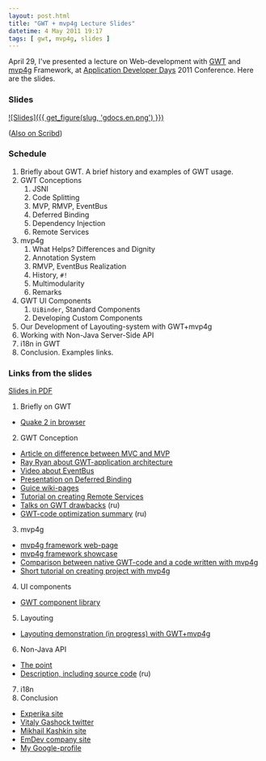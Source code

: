 ```yaml
---
layout: post.html
title: "GWT + mvp4g Lecture Slides"
datetime: 4 May 2011 19:17
tags: [ gwt, mvp4g, slides ]
---
```


April 29, I've presented a lecture on Web-development with [GWT](http://code.google.com/intl/ru/webtoolkit/) and [mvp4g](http://code.google.com/p/mvp4g/) Framework, at [Application Developer Days](http://addconf.ru) 2011 Conference. Here are the slides.

### Slides

[![Slides]({{ get_figure(slug, 'gdocs.en.png') }})](https://docs.google.com/viewer?a=v&pid=explorer&chrome=true&srcid=0B9lKUPDNyz1vYzAzMzQxMzItYmQyMy00NjdhLWFiYzQtZDRjMjZkNTc2MDEy&hl=en)

([Also on Scribd](http://www.scribd.com/doc/54956722))

### Schedule

 1. Briefly about GWT. A brief history and examples of GWT usage.
 1. GWT Conceptions
    1. JSNI
    1. Code Splitting
    1. MVP, RMVP, EventBus
    1. Deferred Binding
    1. Dependency Injection
    1. Remote Services
 1. mvp4g
    1. What Helps? Differences and Dignity
    2. Annotation System
    3. RMVP, EventBus Realization
    4. History, `#!`
    5. Multimodularity
    6. Remarks
 1. GWT UI Components
    1. `UiBinder`, Standard Components
    2. Developing Custom Components
 1. Our Development of Layouting-system with GWT+mvp4g
 1. Working with Non-Java Server-Side API
 1. i18n in GWT
 1. Conclusion. Examples links.

### Links from the slides

 [Slides in PDF](http://goo.gl/DKYzc)

 1. Briefly оn GWT
   * [Quake 2 in browser](http://quake2-gwt-port.appspot.com)
 2. GWT Conception
   * [Article on difference between MVC and MVP](http://geekswithblogs.net/kobush/archive/2006/01/09/65305.aspx)
   * [Ray Ryan about GWT-application architecture](http://www.youtube.com/watch?v=PDuhR18-EdM)
   * [Video about EventBus](http://tv.jetbrains.net/videocontent/gwt-event-bus-basics)
   * [Presentation on Deferred Binding](http://www.docstoc.com/docs/53396874/Deferred-Binding-The-Magic-of-GWT)
   * [Guice wiki-pages](http://code.google.com/p/google-guice/wiki/Motivation?tm=6)
   * [Tutorial on creating Remote Services](http://developerlife.com/tutorials/?p=125)
   * [Talks on GWT drawbacks](http://www.linux.org.ru/forum/talks/4497412) (ru)
   * [GWT-code optimization summary](http://galak-sandbox.blogspot.com/2010/10/gwt.html) (ru)
 3. mvp4g
   * [mvp4g framework web-page](http://code.google.com/p/mvp4g/)
   * [mvp4g framework showcase](http://mvp4gshowcase.appspot.com)
   * [Comparison between native GWT-code and a code written with mvp4g](http://code.google.com/p/mvp4g/wiki/Mvp4g_vs_GWTP)
   * [Short tutorial on creating project with mvp4g](http://cambiatablog.wordpress.com/2010/12/04/gwt-and-mvp4g-tutorial-1/)
 4. UI components
   * [GWT component library](http://code.google.com/webtoolkit/doc/latest/RefWidgetGallery.html)
 5. Layouting
   * [Layouting demonstration (in progress) with GWT+mvp4g](http://github.com/shamansir/gwt-mvp4g-layouting-demo)
 6. Non-Java API
   * [The point](http://code.google.com/p/google-web-toolkit-doc-1-5/wiki/GettingStartedJSON)
   * [Description, including source code](http://shamansir.tumblr.com/post/1728720550/deferred-api-gwt-rpc) (ru)
 7. i18n
 8. Conclusion
   * [Experika site](http://experika.com)
   * [Vitaly Gashock twitter](http://twitter.com/vgashock)
   * [Mikhail Kashkin site](http://www.vurt.ru)
   * [EmDev company site](http://emdev.ru)
   * [My Google-profile](http://profiles.google.com/shaman.sir)

